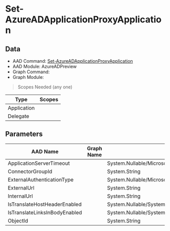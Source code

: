 # Set-AzureADApplicationProxyApplication

## Data

+ AAD Command: [Set-AzureADApplicationProxyApplication](https://docs.microsoft.com/en-us/powershell/module/AzureAD/Set-AzureADApplicationProxyApplication?view=azureadps-2.0-preview)
+ AAD Module: AzureADPreview
+ Graph Command: 
+ Graph Module: 

> Scopes Needed (any one)

|Type|Scopes|
|---|---|
|Application||
|Delegate||

## Parameters

|AAD Name|Graph Name|AAD Type|Graph Type|Infos|
|---|---|---|---|---|
|ApplicationServerTimeout||System.Nullable/Microsoft.Open.MSGraph.Model.ApplicationProxyApplicationObject+ApplicationServerTimeoutEnum|||
|ConnectorGroupId||System.String|||
|ExternalAuthenticationType||System.Nullable/Microsoft.Open.MSGraph.Model.ApplicationProxyApplicationObject+ExternalAuthenticationTypeEnum|||
|ExternalUrl||System.String|||
|InternalUrl||System.String|||
|IsTranslateHostHeaderEnabled||System.Nullable/System.Boolean|||
|IsTranslateLinksInBodyEnabled||System.Nullable/System.Boolean|||
|ObjectId||System.String|||

